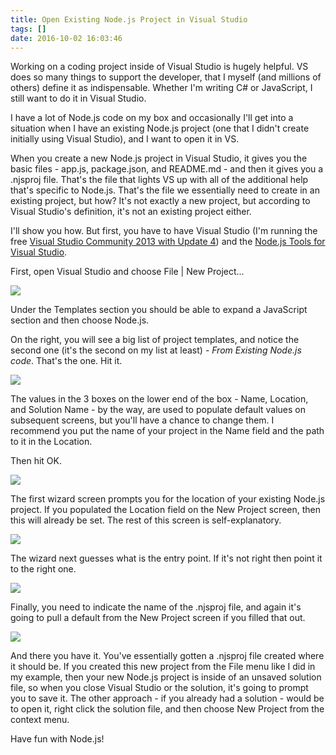 ```yaml
---
title: Open Existing Node.js Project in Visual Studio
tags: []
date: 2016-10-02 16:03:46
---
```


Working on a coding project inside of Visual Studio is hugely helpful. VS does so many things to support the developer, that I myself (and millions of others) define it as indispensable. Whether I&#39;m writing C# or JavaScript, I still want to do it in Visual Studio.

I have a lot of Node.js code on my box and occasionally I&#39;ll get into a situation when I have an existing Node.js project (one that I didn&#39;t create initially using Visual Studio), and I want to open it in VS.

When you create a new Node.js project in Visual Studio, it gives you the basic files - app.js, package.json, and README.md - and then it gives you a .njsproj file. That&#39;s the file that lights VS up with all of the additional help that&#39;s specific to Node.js. That&#39;s the file we essentially need to create in an existing project, but how? It&#39;s not exactly a new project, but according to Visual Studio&#39;s definition, it&#39;s not an existing project either.

I&#39;ll show you how. But first, you have to have Visual Studio (I&#39;m running the free [Visual Studio Community 2013 with Update 4](http://www.visualstudio.com/downloads/download-visual-studio-vs)) and the [Node.js Tools for Visual Studio](https://nodejstools.codeplex.com/).

First, open Visual Studio and choose File | New Project...

![](http://codefoster.blob.core.windows.net/site/image/c133f3af12954cbeb3d6ca4fa3a13751/existingnode_newproject_1.png)

Under the Templates section you should be able to expand a JavaScript section and then choose Node.js.

On the right, you will see a big list of project templates, and notice the second one (it&#39;s the second on my list at least) - _From Existing Node.js code_. That&#39;s the one. Hit it.

![](http://codefoster.blob.core.windows.net/site/image/8a0bd0a180aa41fdb644ad73f43b9a9b/existingnode_thatone_10.png)

The values in the 3 boxes on the lower end of the box - Name, Location, and Solution Name - by the way, are used to populate default values on subsequent screens, but you&#39;ll have a chance to change them. I recommend you put the name of your project in the Name field and the path to it in the Location.

Then hit OK.

![](http://codefoster.blob.core.windows.net/site/image/58ede40316e24c77acee820a7f8329ea/existingnode_path_1.png)

The first wizard screen prompts you for the location of your existing Node.js project. If you populated the Location field on the New Project screen, then this will already be set. The rest of this screen is self-explanatory.

![](http://codefoster.blob.core.windows.net/site/image/d1b2173be6f245728b96ea0d019f05d9/existingnode_startfile_1.png)

The wizard next guesses what is the entry point. If it&#39;s not right then point it to the right one.

![](http://codefoster.blob.core.windows.net/site/image/857259309e1f4a43ae2ee222ee3186e1/existingnode_projectfile_1.png)

Finally, you need to indicate the name of the .njsproj file, and again it&#39;s going to pull a default from the New Project screen if you filled that out.

![](http://codefoster.blob.core.windows.net/site/image/825f2b612cc3435eb76b938b370d7cfd/existingnode_beforesave_1.png)

And there you have it. You&#39;ve essentially gotten a .njsproj file created where it should be. If you created this new project from the File menu like I did in my example, then your new Node.js project is inside of an unsaved solution file, so when you close Visual Studio or the solution, it&#39;s going to prompt you to save it. The other approach - if you already had a solution - would be to open it, right click the solution file, and then choose New Project from the context menu.

Have fun with Node.js!

&nbsp;